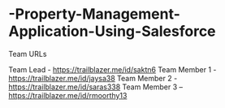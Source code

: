 # -Property-Management-Application-Using-Salesforce

Team URLs

Team Lead - https://trailblazer.me/id/saktn6
Team Member 1 - https://trailblazer.me/id/jaysa38
Team Member 2 - https://trailblazer.me/id/saras338
Team Member 3 – https://trailblazer.me/id/rmoorthy13
